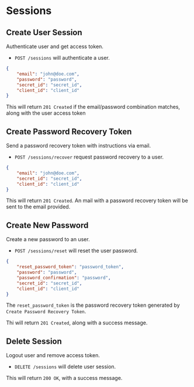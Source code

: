 Sessions
========

Create User Session
-------------------

Authenticate user and get access token.

* `POST /sessions` will authenticate a user.

```json
{
    "email": "john@doe.com",
    "password": "password",
    "secret_id": "secret_id",
    "client_id": "client_id"
}
```

This will return `201 Created` if the email/password combination matches, along with the user access token

Create Password Recovery Token
------------------------------

Send a password recovery token with instructions via email.


* `POST /sessions/recover` request password recovery to a user.

```json
{
    "email": "john@doe.com",
    "secret_id": "secret_id",
    "client_id": "client_id"
}
```

This will return `201 Created`. An mail with a password recovery token will be sent to the email provided.

Create New Password
-------------------

Create a new password to an user.

* `POST /sessions/reset` will reset the user password.

```json
{
    "reset_password_token": "password_token",
    "password": "password",
    "password_confirmation": "password",
    "secret_id": "secret_id",
    "client_id": "client_id"
}
```

The `reset_password_token` is the password recovery token generated by `Create Password Recovery Token`.

Thi will return `201 Created`, along with a success message.

Delete Session
--------------

Logout user and remove access token.

* `DELETE /sessions` will delete user session.

This will return `200 OK`, with a success message.
